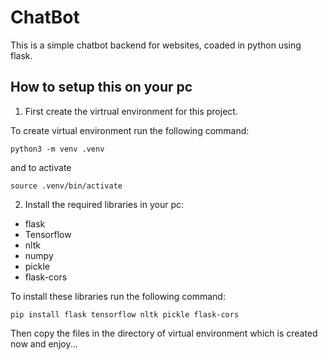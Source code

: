 # ChatBot
This is a simple chatbot backend for websites, coaded in python using flask.


## How to setup this on your pc

1. First create the virtrual environment for this project.

To create virtual environment run the following command:

`python3 -m venv .venv`

and to activate

`source .venv/bin/activate`

2. Install the required libraries in your pc:
  * flask
  * Tensorflow
  * nltk
  * numpy
  * pickle
  * flask-cors

To install these libraries run the following command:

`pip install flask tensorflow nltk pickle flask-cors`

Then copy the files in the directory of virtual environment which is created now and enjoy...
